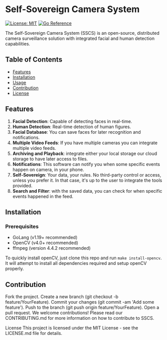 # Self-Sovereign Camera System

[![License: MIT](https://img.shields.io/badge/License-MIT-yellow.svg)](https://opensource.org/licenses/MIT)
<a href="https://pkg.go.dev/github.com/pedrohba1/SSCS/services"><img src="https://pkg.go.dev/badge/github.com/pedrohba1/SSCS/services.svg" alt="Go Reference"></a>

The Self-Sovereign Camera System (SSCS) is an open-source, distributed camera surveillance solution with integrated facial and human detection capabilities.

## Table of Contents
- [Features](#features)
- [Installation](#installation)
- [Usage](#usage)
- [Contribution](#contribution)
- [License](#license)

## Features

1. **Facial Detection**: Capable of detecting faces in real-time.
2. **Human Detection**: Real-time detection of human figures.
3. **Facial Database**: You can save faces for later recognition and notifications.
4. **Multiple Video Feeds**: If you have multiple cameras you can integrate multiple video feeds.  
5. **Archiving and Playback**: integrate either your local storage our cloud storage to have later access to files.
6. **Notifications**: This software can notify you when some specific events happen on camera, in your phone. 
7. **Self-Sovereign**: Your data, your rules. No third-party control or access, unless you prefer it. In that case, it's up to the user to integrate the tools provided.
8. **Search and Filter**: with the saved data, you can check for when specific events happened in the feed. 

## Installation

### Prerequisites
- GoLang (v1.19+ recommended)
- OpenCV (v4.0+ recommended)
- ffmpeg (version 4.4.2 recommended)

To quickly install openCV, just clone this repo and run `make install-opencv`. It will attempt to install all dependencies required and setup openCV properly.

## Contribution
Fork the project.
Create a new branch (git checkout -b feature/YourFeature).
Commit your changes (git commit -am 'Add some feature').
Push to the branch (git push origin feature/YourFeature).
Open a pull request.
We welcome contributions! Please read our CONTRIBUTING.md for more information on how to contribute to SSCS.

License
This project is licensed under the MIT License - see the LICENSE.md file for details.
